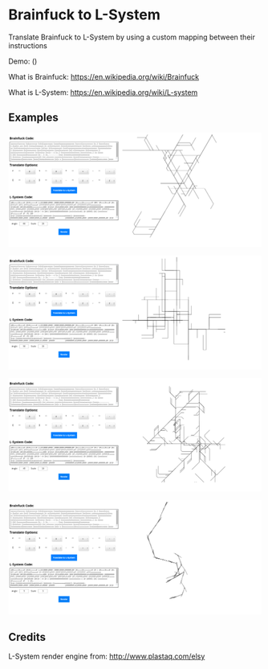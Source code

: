 # Brainfuck to L-System

Translate Brainfuck to L-System by using a custom mapping between their instructions

Demo: ()

What is Brainfuck: https://en.wikipedia.org/wiki/Brainfuck

What is L-System: https://en.wikipedia.org/wiki/L-system

## Examples

![alt p1.png](https://github.com/alexadam/brainfuck2lsystem/blob/master/p1.png?raw=true)

![alt p2.png](https://github.com/alexadam/brainfuck2lsystem/blob/master/p2.png?raw=true)

![alt p3.png](https://github.com/alexadam/brainfuck2lsystem/blob/master/p3.png?raw=true)

![alt p4.png](https://github.com/alexadam/brainfuck2lsystem/blob/master/p4.png?raw=true)

## Credits

L-System render engine from: http://www.plastaq.com/elsy
